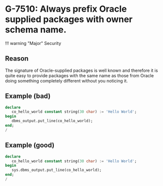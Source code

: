 # G-7510: Always prefix Oracle supplied packages with owner schema name.

!!! warning "Major"
    Security

## Reason

The signature of Oracle-supplied packages is well known and therefore it is quite easy to provide packages with the same name as those from Oracle doing something completely different without you noticing it.

## Example (bad)

``` sql
declare
   co_hello_world constant string(30 char) := 'Hello World';
begin
   dbms_output.put_line(co_hello_world);
end;
/
```

## Example (good)

``` sql
declare
   co_hello_world constant string(30 char) := 'Hello World';
begin
   sys.dbms_output.put_line(co_hello_world);
end;
/
```